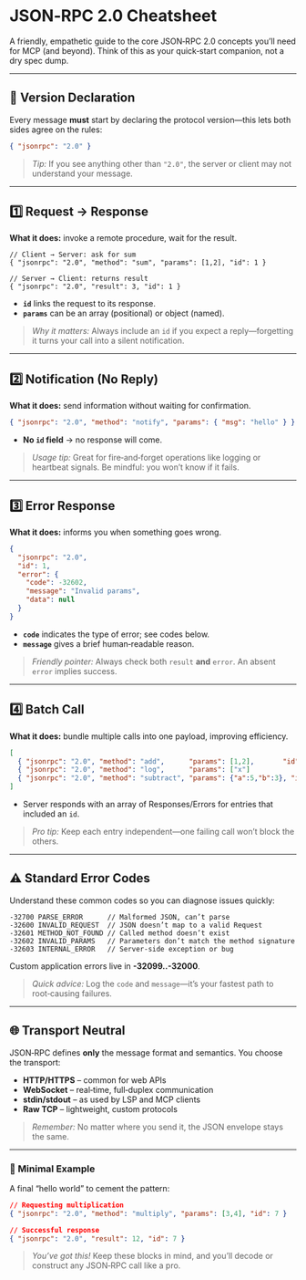 # JSON‑RPC 2.0 Cheatsheet

A friendly, empathetic guide to the core JSON‑RPC 2.0 concepts you’ll need for MCP (and beyond). Think of this as your quick‑start companion, not a dry spec dump.

---

## 🔖 Version Declaration
Every message **must** start by declaring the protocol version—this lets both sides agree on the rules:
```json
{ "jsonrpc": "2.0" }
```
> *Tip:* If you see anything other than `"2.0"`, the server or client may not understand your message.

---

## 1️⃣ Request → Response
**What it does:** invoke a remote procedure, wait for the result.

```jsonc
// Client → Server: ask for sum
{ "jsonrpc": "2.0", "method": "sum", "params": [1,2], "id": 1 }

// Server → Client: returns result
{ "jsonrpc": "2.0", "result": 3, "id": 1 }
```
- **`id`** links the request to its response.
- **`params`** can be an array (positional) or object (named).
> *Why it matters:* Always include an `id` if you expect a reply—forgetting it turns your call into a silent notification.

---

## 2️⃣ Notification (No Reply)
**What it does:** send information without waiting for confirmation.

```json
{ "jsonrpc": "2.0", "method": "notify", "params": { "msg": "hello" } }
```
- **No `id` field** → no response will come.
> *Usage tip:* Great for fire‑and‑forget operations like logging or heartbeat signals. Be mindful: you won’t know if it fails.

---

## 3️⃣ Error Response
**What it does:** informs you when something goes wrong.

```json
{
  "jsonrpc": "2.0",
  "id": 1,
  "error": {
    "code": -32602,
    "message": "Invalid params",
    "data": null
  }
}
```
- **`code`** indicates the type of error; see codes below.
- **`message`** gives a brief human‑readable reason.
> *Friendly pointer:* Always check both `result` **and** `error`. An absent `error` implies success.

---

## 4️⃣ Batch Call
**What it does:** bundle multiple calls into one payload, improving efficiency.

```json
[
  { "jsonrpc": "2.0", "method": "add",      "params": [1,2],       "id": 1 },
  { "jsonrpc": "2.0", "method": "log",      "params": ["x"]             },
  { "jsonrpc": "2.0", "method": "subtract", "params": {"a":5,"b":3}, "id": 2 }
]
```
- Server responds with an array of Responses/Errors for entries that included an `id`.
> *Pro tip:* Keep each entry independent—one failing call won’t block the others.

---

## ⚠️ Standard Error Codes
Understand these common codes so you can diagnose issues quickly:
```text
-32700 PARSE_ERROR      // Malformed JSON, can’t parse
-32600 INVALID_REQUEST  // JSON doesn’t map to a valid Request
-32601 METHOD_NOT_FOUND // Called method doesn’t exist
-32602 INVALID_PARAMS   // Parameters don’t match the method signature
-32603 INTERNAL_ERROR   // Server-side exception or bug
```
Custom application errors live in **-32099..-32000**.
> *Quick advice:* Log the `code` and `message`—it’s your fastest path to root‑causing failures.

---

## 🌐 Transport Neutral
JSON‑RPC defines **only** the message format and semantics. You choose the transport:
- **HTTP/HTTPS** – common for web APIs
- **WebSocket** – real‑time, full‑duplex communication
- **stdin/stdout** – as used by LSP and MCP clients
- **Raw TCP** – lightweight, custom protocols

> *Remember:* No matter where you send it, the JSON envelope stays the same.

---

### 🎯 Minimal Example
A final “hello world” to cement the pattern:
```json
// Requesting multiplication
{ "jsonrpc": "2.0", "method": "multiply", "params": [3,4], "id": 7 }

// Successful response
{ "jsonrpc": "2.0", "result": 12, "id": 7 }
```
> *You’ve got this!* Keep these blocks in mind, and you’ll decode or construct any JSON‑RPC call like a pro.

